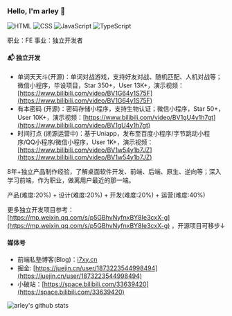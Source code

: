 ### Hello, I'm arley 👋

![HTML](https://img.shields.io/badge/HTML-Expert-orange)
![CSS](https://img.shields.io/badge/CSS-Expert-blue)
![JavaScript](https://img.shields.io/badge/JavaScript-Expert-yellow)
![TypeScript](https://img.shields.io/badge/TypeScript-Intermediate-lightgrey)

职业：FE
事业：独立开发者

#### 📬 独立开发

- 单词天天斗(开源)：单词对战游戏，支持好友对战、随机匹配、人机对战等；微信小程序，毕设项目，Star 350+，User 13K+，演示视频：[https://www.bilibili.com/video/BV1G64y1S75F](https://www.bilibili.com/video/BV1G64y1S75F)
- 有本密码 (开源)：密码存储小程序，支持生物认证；微信小程序，Star 50+，User 10K+，演示视频：[https://www.bilibili.com/video/BV1gU4y1h7gt](https://www.bilibili.com/video/BV1gU4y1h7gt)
- 时间打点 (闭源运营中)：基于Uniapp，发布至百度小程序/字节跳动小程序/QQ小程序/微信小程序，User 1K+，演示视频：[https://www.bilibili.com/video/BV1w54y1b7JZ](https://www.bilibili.com/video/BV1w54y1b7JZ)

8年+独立产品制作经验，了解桌面软件开发、前端、后端、原生、逆向等；深入学习前端，作为职业，做离用户最近的那一端。

产品(难度:20%) + 设计(难度:20%) + 开发(难度:20%) + 运营(难度:40%)

更多独立开发项目参考：[https://mp.weixin.qq.com/s/p5GBhvNyfnxBY8Ie3cxX-g](https://mp.weixin.qq.com/s/p5GBhvNyfnxBY8Ie3cxX-g) ，开源项目可移步↓

#### 媒体号

- 前端私塾博客(Blog)：[i7xy.cn](http://i7xy.cn)
- 掘金: [https://juejin.cn/user/1873223544998494](https://juejin.cn/user/1873223544998494)
- 小破站：[https://space.bilibili.com/33639420](https://space.bilibili.com/33639420)

![arley's github stats](https://github-readme-stats.vercel.app/api?username=arleyGuoLei&show_icons=true&hide_border=true)


